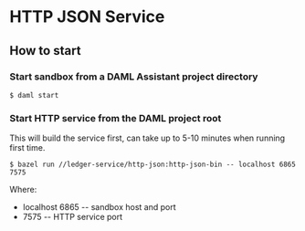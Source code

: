 # HTTP JSON Service

## How to start

### Start sandbox from a DAML Assistant project directory
```
$ daml start
```

### Start HTTP service from the DAML project root
This will build the service first, can take up to 5-10 minutes when running first time.
```
$ bazel run //ledger-service/http-json:http-json-bin -- localhost 6865 7575
```
Where:
 - localhost 6865 -- sandbox host and port
 - 7575 -- HTTP service port
